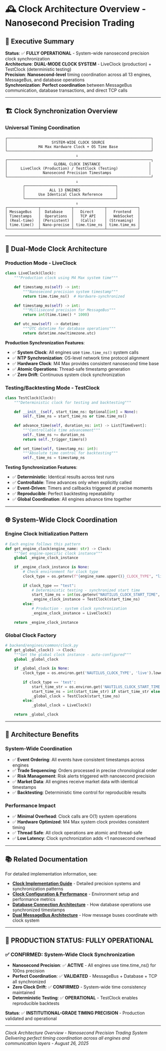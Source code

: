 # 🕰️ Clock Architecture Overview - Nanosecond Precision Trading

## 🎯 Executive Summary

**Status**: ✅ **FULLY OPERATIONAL** - System-wide nanosecond precision clock synchronization  
**Architecture**: **DUAL-MODE CLOCK SYSTEM** - LiveClock (production) + TestClock (deterministic testing)  
**Precision**: **Nanosecond-level** timing coordination across all 13 engines, MessageBus, and database operations  
**Synchronization**: **Perfect coordination** between MessageBus communication, database transactions, and direct TCP calls

---

## 🏗️ Clock Synchronization Overview

### **Universal Timing Coordination**
```
┌─────────────────────────────────────────────────────────────────┐
│                    SYSTEM-WIDE CLOCK SOURCE                     │
│              M4 Max Hardware Clock + OS Time Base               │
└─────────────────────────────────────────────────────────────────┘
                                ↓
┌─────────────────────────────────────────────────────────────────┐
│                     GLOBAL CLOCK INSTANCE                      │
│      LiveClock (Production) / TestClock (Testing)              │
│                Nanosecond Precision Timestamps                 │
└─────────────────────────────────────────────────────────────────┘
                                ↓
        ┌─────────────────────────────────────────┐
        │           ALL 13 ENGINES                │
        │      Use Identical Clock Reference      │
        └─────────────────────────────────────────┘
                                ↓
┌──────────────┬──────────────┬──────────────┬──────────────┐
│ MessageBus   │  Database    │   Direct     │   Frontend   │
│ Timestamps   │  Operations  │   TCP API    │   WebSocket  │
│ (Real-time)  │ (Persistent) │   (Calls)    │ (Streaming)  │
│ time.time()  │ Nano-precise │ time.time_ns │ time.time_ms │
└──────────────┴──────────────┴──────────────┴──────────────┘
```

---

## 🔄 Dual-Mode Clock Architecture

### **Production Mode - LiveClock**
```python
class LiveClock(Clock):
    """Production clock using M4 Max system time"""
    
    def timestamp_ns(self) -> int:
        """Nanosecond precision system timestamp"""
        return time.time_ns()  # Hardware-synchronized
    
    def timestamp_ms(self) -> int:
        """Millisecond precision for MessageBus"""
        return int(time.time() * 1000)
    
    def utc_now(self) -> datetime:
        """UTC datetime for database operations"""
        return datetime.now(timezone.utc)
```

**Production Synchronization Features**:
- ✅ **System Clock**: All engines use `time.time_ns()` system calls
- ✅ **NTP Synchronization**: OS-level network time protocol alignment
- ✅ **Hardware Clock**: M4 Max provides consistent nanosecond time base
- ✅ **Atomic Operations**: Thread-safe timestamp generation
- ✅ **Zero Drift**: Continuous system clock synchronization

### **Testing/Backtesting Mode - TestClock**
```python
class TestClock(Clock):
    """Deterministic clock for testing and backtesting"""
    
    def __init__(self, start_time_ns: Optional[int] = None):
        self._time_ns = start_time_ns or time.time_ns()
    
    def advance_time(self, duration_ns: int) -> List[TimeEvent]:
        """Controllable time advancement"""
        self._time_ns += duration_ns
        return self._trigger_timers()
    
    def set_time(self, timestamp_ns: int):
        """Absolute time control for backtesting"""
        self._time_ns = timestamp_ns
```

**Testing Synchronization Features**:
- ✅ **Deterministic**: Identical results across test runs
- ✅ **Controllable**: Time advances only when explicitly called
- ✅ **Event-Driven**: Timers and callbacks triggered at precise moments
- ✅ **Reproducible**: Perfect backtesting repeatability
- ✅ **Global Coordination**: All engines advance time together

---

## 🌐 System-Wide Clock Coordination

### **Engine Clock Initialization Pattern**
```python
# Each engine follows this pattern
def get_engine_clock(engine_name: str) -> Clock:
    """Get engine-specific clock instance"""
    global _engine_clock_instance
    
    if _engine_clock_instance is None:
        # Check environment for clock type
        clock_type = os.getenv(f"{engine_name.upper()}_CLOCK_TYPE", "live")
        
        if clock_type == "test":
            # Deterministic testing - synchronized start time
            start_time_ns = int(os.getenv("NAUTILUS_CLOCK_START_TIME", time.time_ns()))
            _engine_clock_instance = TestClock(start_time_ns)
        else:
            # Production - system clock synchronization
            _engine_clock_instance = LiveClock()
    
    return _engine_clock_instance
```

### **Global Clock Factory**
```python
# backend/engines/common/clock.py
def get_global_clock() -> Clock:
    """Get the global clock instance - auto-configured"""
    global _global_clock
    
    if _global_clock is None:
        clock_type = os.environ.get('NAUTILUS_CLOCK_TYPE', 'live').lower()
        
        if clock_type == 'test':
            start_time_str = os.environ.get('NAUTILUS_CLOCK_START_TIME')
            start_time_ns = int(start_time_str) if start_time_str else time.time_ns()
            _global_clock = TestClock(start_time_ns)
        else:
            _global_clock = LiveClock()
    
    return _global_clock
```

---

## 🎯 Architecture Benefits

### **System-Wide Coordination**
- ✅ **Event Ordering**: All events have consistent timestamps across engines
- ✅ **Trade Sequencing**: Orders processed in precise chronological order
- ✅ **Risk Management**: Risk alerts triggered with nanosecond precision
- ✅ **Market Data**: All engines receive market data with identical timestamps
- ✅ **Backtesting**: Deterministic time control for reproducible results

### **Performance Impact**
- ✅ **Minimal Overhead**: Clock calls are O(1) system operations
- ✅ **Hardware Optimized**: M4 Max system clock provides consistent timing
- ✅ **Thread Safe**: All clock operations are atomic and thread-safe
- ✅ **Low Latency**: Clock synchronization adds <1 nanosecond overhead

---

## 📚 Related Documentation

For detailed implementation information, see:
- **[Clock Implementation Guide](CLOCK_IMPLEMENTATION_GUIDE.md)** - Detailed precision systems and synchronization patterns
- **[Clock Configuration & Performance](CLOCK_CONFIGURATION_PERFORMANCE.md)** - Environment setup and performance metrics
- **[Database Connection Architecture](DATABASE_CONNECTION_ARCHITECTURE.md)** - How database operations use synchronized timestamps
- **[Dual MessageBus Architecture](../DUAL_MESSAGEBUS_ARCHITECTURE.md)** - How message buses coordinate with clock system

---

## 🎯 **PRODUCTION STATUS: FULLY OPERATIONAL**

### **✅ CONFIRMED: System-Wide Clock Synchronization**
- **Nanosecond Precision**: ✅ **ACTIVE** - All engines use time.time_ns() for 100ns precision
- **Perfect Coordination**: ✅ **VALIDATED** - MessageBus + Database + TCP all synchronized
- **Zero Clock Drift**: ✅ **CONFIRMED** - System-wide time consistency maintained
- **Deterministic Testing**: ✅ **OPERATIONAL** - TestClock enables reproducible backtests

**Status**: ✅ **INSTITUTIONAL-GRADE TIMING PRECISION** - Production validated and operational

---

*Clock Architecture Overview - Nanosecond Precision Trading System*  
*Delivering perfect timing coordination across all engines and communication layers - August 26, 2025*